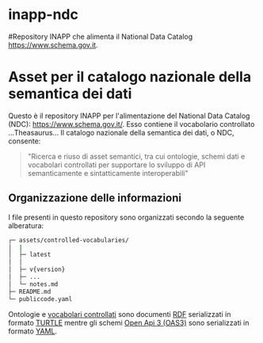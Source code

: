# inapp-ndc
#Repository INAPP che alimenta il National Data Catalog https://www.schema.gov.it.

# Asset per il catalogo nazionale della semantica dei dati
Questo è il repository INAPP per l'alimentazione del National Data Catalog (NDC): https://www.schema.gov.it/.
Esso contiene il vocabolario controllato ...Theasaurus... 
Il catalogo nazionale della semantica dei dati, o NDC, consente:
> "Ricerca e riuso di asset semantici, tra cui ontologie, schemi dati e vocabolari controllati per supportare lo sviluppo di API semanticamente e sintatticamente interoperabili"

## Organizzazione delle informazioni

I file presenti in questo repository sono organizzati secondo la seguente alberatura:

```bash
┌─ assets/controlled-vocabularies/
│  |
│  ├─ latest
│  │
│  ├─ v{version} 
│  ├─ ... 
│  └─ notes.md
├─ README.md
└─ publiccode.yaml
```

Ontologie e [vocabolari controllati](https://www.agid.gov.it/it/dati/vocabolari-controllati) sono documenti [RDF](https://www.w3.org/RDF/) serializzati in formato [TURTLE](https://www.w3.org/TR/turtle/) mentre gli schemi  [Open Api 3 (OAS3)](https://spec.openapis.org/oas/v3.1.0) sono serializzati in formato [YAML](https://yaml.org/).
